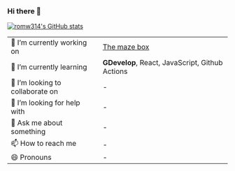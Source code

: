 ### Hi there 👋
[![romw314's GitHub stats](https://github-readme-stats.vercel.app/api?username=romw314&show_icons=true&theme=merko&rank_icon=default&show=reviews,discussions_started,discussions_answered)](https://github.com/anuraghazra/github-readme-stats)

|||
|---|---|
| 🔭 I’m currently working on | [The maze box](https://gd.games/romw/the-maze-box) |
| 🌱 I’m currently learning | **GDevelop**, React, JavaScript, Github Actions |
| 👯 I’m looking to collaborate on | - |
| 🤔 I’m looking for help with | - |
| 💬 Ask me about something | - |
| 📫 How to reach me | - |
| 😄 Pronouns | - |
